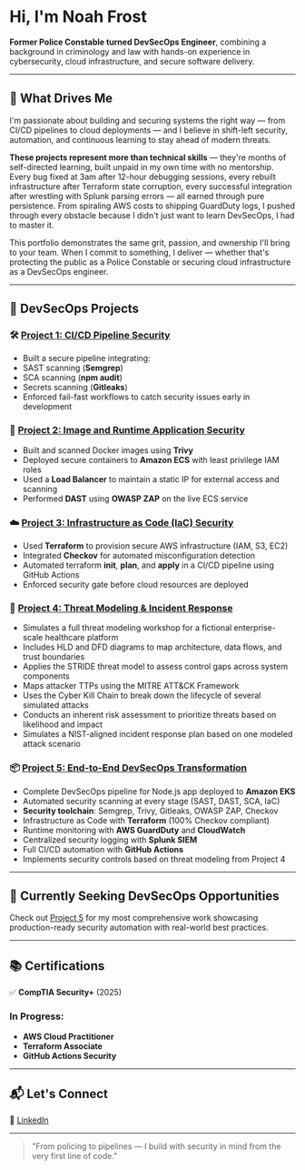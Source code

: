 # Hi, I'm Noah Frost

**Former Police Constable turned DevSecOps Engineer**, combining a background in criminology and law with hands-on experience in cybersecurity, cloud infrastructure, and secure software delivery.

---

## 🚀 What Drives Me

I'm passionate about building and securing systems the right way — from CI/CD pipelines to cloud deployments — and I believe in shift-left security, automation, and continuous learning to stay ahead of modern threats.

**These projects represent more than technical skills** — they're months of self-directed learning, built unpaid in my own time with no mentorship. Every bug fixed at 3am after 12-hour debugging sessions, every rebuilt infrastructure after Terraform state corruption, every successful integration after wrestling with Splunk parsing errors — all earned through pure persistence. From spiraling AWS costs to shipping GuardDuty logs, I pushed through every obstacle because I didn't just want to learn DevSecOps, I had to master it.

This portfolio demonstrates the same grit, passion, and ownership I'll bring to your team. When I commit to something, I deliver — whether that's protecting the public as a Police Constable or securing cloud infrastructure as a DevSecOps engineer.

---

## 🔐 DevSecOps Projects

### 🛠️ [Project 1: CI/CD Pipeline Security](https://github.com/nfroze/Project-1-CI-CD-Pipeline-Security)

- Built a secure pipeline integrating:
 - SAST scanning (**Semgrep**)
 - SCA scanning (**npm audit**)
 - Secrets scanning (**Gitleaks**)
- Enforced fail-fast workflows to catch security issues early in development

### 🐳 [Project 2: Image and Runtime Application Security](https://github.com/nfroze/Project-2-Image-and-Runtime-Application-Security)

- Built and scanned Docker images using **Trivy**
- Deployed secure containers to **Amazon ECS** with least privilege IAM roles
- Used a **Load Balancer** to maintain a static IP for external access and scanning
- Performed **DAST** using **OWASP ZAP** on the live ECS service

### ☁️ [Project 3: Infrastructure as Code (IaC) Security](https://github.com/nfroze/Project-3-Infrastructure-as-Code-IaC-Security)

- Used **Terraform** to provision secure AWS infrastructure (IAM, S3, EC2)
- Integrated **Checkov** for automated misconfiguration detection
- Automated terraform **init**, **plan**, and **apply** in a CI/CD pipeline using GitHub Actions
- Enforced security gate before cloud resources are deployed

### 🧠 [Project 4: Threat Modeling & Incident Response](https://github.com/nfroze/Project-4-Threat-Modeling-Incident-Response)

- Simulates a full threat modeling workshop for a fictional enterprise-scale healthcare platform
- Includes HLD and DFD diagrams to map architecture, data flows, and trust boundaries
- Applies the STRIDE threat model to assess control gaps across system components
- Maps attacker TTPs using the MITRE ATT&CK Framework
- Uses the Cyber Kill Chain to break down the lifecycle of several simulated attacks
- Conducts an inherent risk assessment to prioritize threats based on likelihood and impact
- Simulates a NIST-aligned incident response plan based on one modeled attack scenario

### 📦 [Project 5: End-to-End DevSecOps Transformation](https://github.com/nfroze/Project-5-End-to-End-DevSecOps-Transformation)

- Complete DevSecOps pipeline for Node.js app deployed to **Amazon EKS**
- Automated security scanning at every stage (SAST, DAST, SCA, IaC)
- **Security toolchain**: Semgrep, Trivy, Gitleaks, OWASP ZAP, Checkov
- Infrastructure as Code with **Terraform** (100% Checkov compliant)
- Runtime monitoring with **AWS GuardDuty** and **CloudWatch**
- Centralized security logging with **Splunk SIEM**
- Full CI/CD automation with **GitHub Actions**
- Implements security controls based on threat modeling from Project 4

---

## 🎯 Currently Seeking DevSecOps Opportunities

Check out [Project 5](https://github.com/nfroze/Project-5-End-to-End-DevSecOps-Transformation) for my most comprehensive work showcasing production-ready security automation with real-world best practices.

---

## 📚 Certifications

✅ **CompTIA Security+** (2025)

### In Progress:
- **AWS Cloud Practitioner**  
- **Terraform Associate**  
- **GitHub Actions Security**

---

## 📬 Let's Connect  
🔗 [LinkedIn](https://www.linkedin.com/in/noahfrost-devsecops)

---

> "From policing to pipelines — I build with security in mind from the very first line of code."

